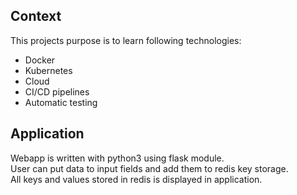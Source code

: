 ## Context
This projects purpose is to learn following technologies:
* Docker
* Kubernetes
* Cloud
* CI/CD pipelines
* Automatic testing

## Application
Webapp is written with python3 using flask module.  
User can put data to input fields and add them to redis key storage.  
All keys and values stored in redis is displayed in application.